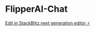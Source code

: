 # FlipperAI-Chat

[Edit in StackBlitz next generation editor ⚡️](https://stackblitz.com/~/github.com/ByteFlipper-58/FlipperAI-Chat)